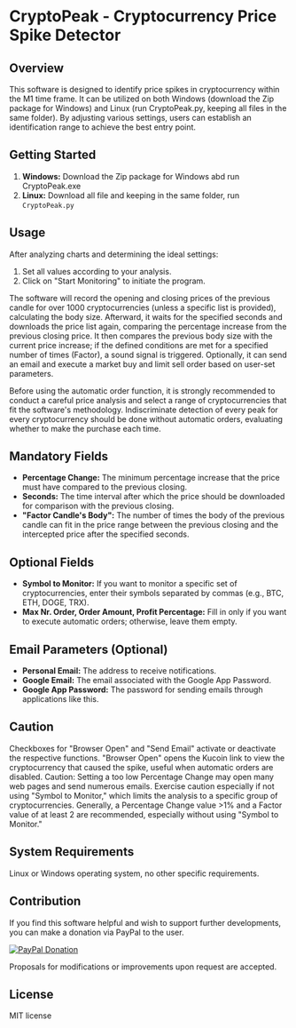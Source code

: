 # CryptoPeak - Cryptocurrency Price Spike Detector

## Overview

This software is designed to identify price spikes in cryptocurrency within the M1 time frame. It can be utilized on both Windows (download the Zip package for Windows) and Linux (run CryptoPeak.py, keeping all files in the same folder). By adjusting various settings, users can establish an identification range to achieve the best entry point.

## Getting Started

1. **Windows:** Download the Zip package for Windows abd run CryptoPeak.exe
2. **Linux:** Download all file and keeping in the same folder, run `CryptoPeak.py`

## Usage

After analyzing charts and determining the ideal settings:

1. Set all values according to your analysis.
2. Click on "Start Monitoring" to initiate the program.

The software will record the opening and closing prices of the previous candle for over 1000 cryptocurrencies (unless a specific list is provided), calculating the body size. Afterward, it waits for the specified seconds and downloads the price list again, comparing the percentage increase from the previous closing price. It then compares the previous body size with the current price increase; if the defined conditions are met for a specified number of times (Factor), a sound signal is triggered. Optionally, it can send an email and execute a market buy and limit sell order based on user-set parameters.

Before using the automatic order function, it is strongly recommended to conduct a careful price analysis and select a range of cryptocurrencies that fit the software's methodology. Indiscriminate detection of every peak for every cryptocurrency should be done without automatic orders, evaluating whether to make the purchase each time.

## Mandatory Fields

- **Percentage Change:** The minimum percentage increase that the price must have compared to the previous closing.
- **Seconds:** The time interval after which the price should be downloaded for comparison with the previous closing.
- **"Factor Candle's Body":** The number of times the body of the previous candle can fit in the price range between the previous closing and the intercepted price after the specified seconds.

## Optional Fields

- **Symbol to Monitor:** If you want to monitor a specific set of cryptocurrencies, enter their symbols separated by commas (e.g., BTC, ETH, DOGE, TRX).
- **Max Nr. Order, Order Amount, Profit Percentage:** Fill in only if you want to execute automatic orders; otherwise, leave them empty.

## Email Parameters (Optional)

- **Personal Email:** The address to receive notifications.
- **Google Email:** The email associated with the Google App Password.
- **Google App Password:** The password for sending emails through applications like this.

## Caution

Checkboxes for "Browser Open" and "Send Email" activate or deactivate the respective functions. "Browser Open" opens the Kucoin link to view the cryptocurrency that caused the spike, useful when automatic orders are disabled. Caution: Setting a too low Percentage Change may open many web pages and send numerous emails. Exercise caution especially if not using "Symbol to Monitor," which limits the analysis to a specific group of cryptocurrencies. Generally, a Percentage Change value >1% and a Factor value of at least 2 are recommended, especially without using "Symbol to Monitor."

## System Requirements

Linux or Windows operating system, no other specific requirements.

## Contribution
If you find this software helpful and wish to support further developments, you can make a donation via PayPal to the user.

[![PayPal Donation](https://www.paypalobjects.com/en_US/i/btn/btn_donate_LG.gif)](https://www.paypal.com/donate?business=cryptotradingkukoin@gmail.com)

Proposals for modifications or improvements upon request are accepted.

## License

MIT license


